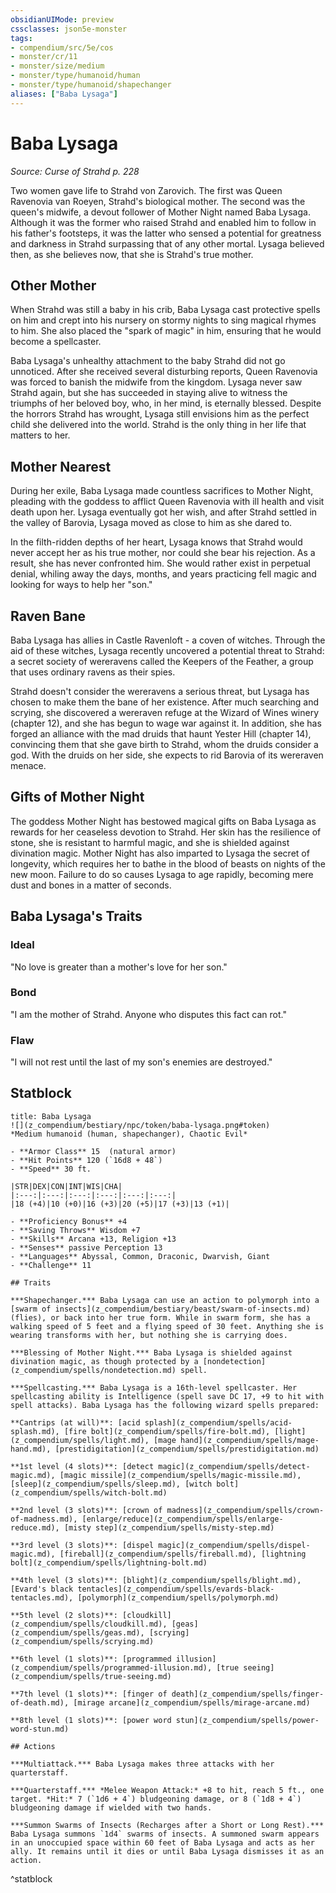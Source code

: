 ```yaml
---
obsidianUIMode: preview
cssclasses: json5e-monster
tags:
- compendium/src/5e/cos
- monster/cr/11
- monster/size/medium
- monster/type/humanoid/human
- monster/type/humanoid/shapechanger
aliases: ["Baba Lysaga"]
---
```

# Baba Lysaga
*Source: Curse of Strahd p. 228*  

Two women gave life to Strahd von Zarovich. The first was Queen Ravenovia van Roeyen, Strahd's biological mother. The second was the queen's midwife, a devout follower of Mother Night named Baba Lysaga. Although it was the former who raised Strahd and enabled him to follow in his father's footsteps, it was the latter who sensed a potential for greatness and darkness in Strahd surpassing that of any other mortal. Lysaga believed then, as she believes now, that she is Strahd's true mother.

## Other Mother

When Strahd was still a baby in his crib, Baba Lysaga cast protective spells on him and crept into his nursery on stormy nights to sing magical rhymes to him. She also placed the "spark of magic" in him, ensuring that he would become a spellcaster.

Baba Lysaga's unhealthy attachment to the baby Strahd did not go unnoticed. After she received several disturbing reports, Queen Ravenovia was forced to banish the midwife from the kingdom. Lysaga never saw Strahd again, but she has succeeded in staying alive to witness the triumphs of her beloved boy, who, in her mind, is eternally blessed. Despite the horrors Strahd has wrought, Lysaga still envisions him as the perfect child she delivered into the world. Strahd is the only thing in her life that matters to her.

## Mother Nearest

During her exile, Baba Lysaga made countless sacrifices to Mother Night, pleading with the goddess to afflict Queen Ravenovia with ill health and visit death upon her. Lysaga eventually got her wish, and after Strahd settled in the valley of Barovia, Lysaga moved as close to him as she dared to.

In the filth-ridden depths of her heart, Lysaga knows that Strahd would never accept her as his true mother, nor could she bear his rejection. As a result, she has never confronted him. She would rather exist in perpetual denial, whiling away the days, months, and years practicing fell magic and looking for ways to help her "son."

## Raven Bane

Baba Lysaga has allies in Castle Ravenloft - a coven of witches. Through the aid of these witches, Lysaga recently uncovered a potential threat to Strahd: a secret society of wereravens called the Keepers of the Feather, a group that uses ordinary ravens as their spies.

Strahd doesn't consider the wereravens a serious threat, but Lysaga has chosen to make them the bane of her existence. After much searching and scrying, she discovered a wereraven refuge at the Wizard of Wines winery (chapter 12), and she has begun to wage war against it. In addition, she has forged an alliance with the mad druids that haunt Yester Hill (chapter 14), convincing them that she gave birth to Strahd, whom the druids consider a god. With the druids on her side, she expects to rid Barovia of its wereraven menace.

## Gifts of Mother Night

The goddess Mother Night has bestowed magical gifts on Baba Lysaga as rewards for her ceaseless devotion to Strahd. Her skin has the resilience of stone, she is resistant to harmful magic, and she is shielded against divination magic. Mother Night has also imparted to Lysaga the secret of longevity, which requires her to bathe in the blood of beasts on nights of the new moon. Failure to do so causes Lysaga to age rapidly, becoming mere dust and bones in a matter of seconds.

## Baba Lysaga's Traits

### Ideal

"No love is greater than a mother's love for her son."

### Bond

"I am the mother of Strahd. Anyone who disputes this fact can rot."

### Flaw

"I will not rest until the last of my son's enemies are destroyed."

## Statblock

```ad-statblock
title: Baba Lysaga
![](z_compendium/bestiary/npc/token/baba-lysaga.png#token)
*Medium humanoid (human, shapechanger), Chaotic Evil*

- **Armor Class** 15  (natural armor)
- **Hit Points** 120 (`16d8 + 48`)
- **Speed** 30 ft.

|STR|DEX|CON|INT|WIS|CHA|
|:---:|:---:|:---:|:---:|:---:|:---:|
|18 (+4)|10 (+0)|16 (+3)|20 (+5)|17 (+3)|13 (+1)|

- **Proficiency Bonus** +4
- **Saving Throws** Wisdom +7
- **Skills** Arcana +13, Religion +13
- **Senses** passive Perception 13
- **Languages** Abyssal, Common, Draconic, Dwarvish, Giant
- **Challenge** 11

## Traits

***Shapechanger.*** Baba Lysaga can use an action to polymorph into a [swarm of insects](z_compendium/bestiary/beast/swarm-of-insects.md) (flies), or back into her true form. While in swarm form, she has a walking speed of 5 feet and a flying speed of 30 feet. Anything she is wearing transforms with her, but nothing she is carrying does.

***Blessing of Mother Night.*** Baba Lysaga is shielded against divination magic, as though protected by a [nondetection](z_compendium/spells/nondetection.md) spell.

***Spellcasting.*** Baba Lysaga is a 16th-level spellcaster. Her spellcasting ability is Intelligence (spell save DC 17, +9 to hit with spell attacks). Baba Lysaga has the following wizard spells prepared:

**Cantrips (at will)**: [acid splash](z_compendium/spells/acid-splash.md), [fire bolt](z_compendium/spells/fire-bolt.md), [light](z_compendium/spells/light.md), [mage hand](z_compendium/spells/mage-hand.md), [prestidigitation](z_compendium/spells/prestidigitation.md)

**1st level (4 slots)**: [detect magic](z_compendium/spells/detect-magic.md), [magic missile](z_compendium/spells/magic-missile.md), [sleep](z_compendium/spells/sleep.md), [witch bolt](z_compendium/spells/witch-bolt.md)

**2nd level (3 slots)**: [crown of madness](z_compendium/spells/crown-of-madness.md), [enlarge/reduce](z_compendium/spells/enlarge-reduce.md), [misty step](z_compendium/spells/misty-step.md)

**3rd level (3 slots)**: [dispel magic](z_compendium/spells/dispel-magic.md), [fireball](z_compendium/spells/fireball.md), [lightning bolt](z_compendium/spells/lightning-bolt.md)

**4th level (3 slots)**: [blight](z_compendium/spells/blight.md), [Evard's black tentacles](z_compendium/spells/evards-black-tentacles.md), [polymorph](z_compendium/spells/polymorph.md)

**5th level (2 slots)**: [cloudkill](z_compendium/spells/cloudkill.md), [geas](z_compendium/spells/geas.md), [scrying](z_compendium/spells/scrying.md)

**6th level (1 slots)**: [programmed illusion](z_compendium/spells/programmed-illusion.md), [true seeing](z_compendium/spells/true-seeing.md)

**7th level (1 slots)**: [finger of death](z_compendium/spells/finger-of-death.md), [mirage arcane](z_compendium/spells/mirage-arcane.md)

**8th level (1 slots)**: [power word stun](z_compendium/spells/power-word-stun.md)

## Actions

***Multiattack.*** Baba Lysaga makes three attacks with her quarterstaff.

***Quarterstaff.*** *Melee Weapon Attack:* +8 to hit, reach 5 ft., one target. *Hit:* 7 (`1d6 + 4`) bludgeoning damage, or 8 (`1d8 + 4`) bludgeoning damage if wielded with two hands.

***Summon Swarms of Insects (Recharges after a Short or Long Rest).*** Baba Lysaga summons `1d4` swarms of insects. A summoned swarm appears in an unoccupied space within 60 feet of Baba Lysaga and acts as her ally. It remains until it dies or until Baba Lysaga dismisses it as an action.
```
^statblock